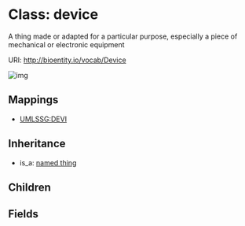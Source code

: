 # Class: device


A thing made or adapted for a particular purpose, especially a piece of mechanical or electronic equipment

URI: http://bioentity.io/vocab/Device

![img](http://yuml.me/diagram/nofunky/class/\[NamedThing]^-\[Device],%20)
## Mappings

 * [UMLSSG:DEVI](http://purl.obolibrary.org/obo/UMLSSG_DEVI)
## Inheritance

 *  is_a: [named thing](NamedThing.md)
## Children

## Fields

